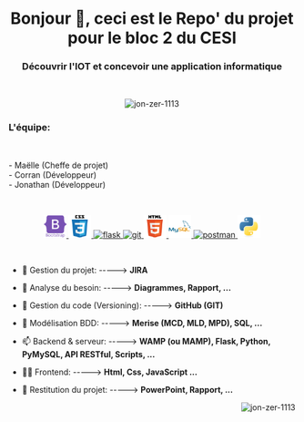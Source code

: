 <h1 align="center">Bonjour 👋, ceci est le Repo' du projet pour le bloc 2 du CESI</h1>
<h3 align="center">Découvrir l'IOT et concevoir une application informatique</h3><br>

<p align="center"> <img src="https://komarev.com/ghpvc/?username=jon-zer-1113&label=Profile%20views&color=0e75b6&style=flat" alt="jon-zer-1113" /> </p>

<h3 align="left">L'équipe:</h3><br>
<p>
  - Maëlle (Cheffe de projet)<br>
  - Corran (Développeur)<br>
  - Jonathan (Développeur)<br>
<p align="left">
</p><br>

<p align="center"> <a href="https://getbootstrap.com" target="_blank" rel="noreferrer"> <img src="https://raw.githubusercontent.com/devicons/devicon/master/icons/bootstrap/bootstrap-plain-wordmark.svg" alt="bootstrap" width="40" height="40"/> </a> <a href="https://www.w3schools.com/css/" target="_blank" rel="noreferrer"> <img src="https://raw.githubusercontent.com/devicons/devicon/master/icons/css3/css3-original-wordmark.svg" alt="css3" width="40" height="40"/> </a> <a href="https://flask.palletsprojects.com/" target="_blank" rel="noreferrer"> <img src="https://www.vectorlogo.zone/logos/pocoo_flask/pocoo_flask-icon.svg" alt="flask" width="40" height="40"/> </a> <a href="https://git-scm.com/" target="_blank" rel="noreferrer"> <img src="https://www.vectorlogo.zone/logos/git-scm/git-scm-icon.svg" alt="git" width="40" height="40"/> </a> <a href="https://www.w3.org/html/" target="_blank" rel="noreferrer"> <img src="https://raw.githubusercontent.com/devicons/devicon/master/icons/html5/html5-original-wordmark.svg" alt="html5" width="40" height="40"/> </a> <a href="https://www.mysql.com/" target="_blank" rel="noreferrer"> <img src="https://raw.githubusercontent.com/devicons/devicon/master/icons/mysql/mysql-original-wordmark.svg" alt="mysql" width="40" height="40"/> </a> <a href="https://postman.com" target="_blank" rel="noreferrer"> <img src="https://www.vectorlogo.zone/logos/getpostman/getpostman-icon.svg" alt="postman" width="40" height="40"/> </a> <a href="https://www.python.org" target="_blank" rel="noreferrer"> <img src="https://raw.githubusercontent.com/devicons/devicon/master/icons/python/python-original.svg" alt="python" width="40" height="40"/> </a> </p><br>

- 🔭 Gestion du projet: ----->     **JIRA**

- 🌱 Analyse du besoin: ----->     **Diagrammes, Rapport, ...**

- 🤝 Gestion du code (Versioning): ----->     **GitHub (GIT)**

- 💬 Modélisation BDD: ----->     **Merise (MCD, MLD, MPD), SQL, ...**

- 📫 Backend & serveur: ----->      **WAMP (ou MAMP), Flask, Python, PyMySQL, API RESTful, Scripts, ...**

- 👨‍💻 Frontend: ----->      **Html, Css, JavaScript ...**

- 📝 Restitution du projet: ----->     **PowerPoint, Rapport, ...**

<p>&nbsp;<img align="right" src="https://github-readme-stats.vercel.app/api?username=jon-zer-1113&show_icons=true&locale=en" alt="jon-zer-1113" /></p>

<!-- <h3 align="left">Connect with me:</h3>
<p align="left">
</p> -->
